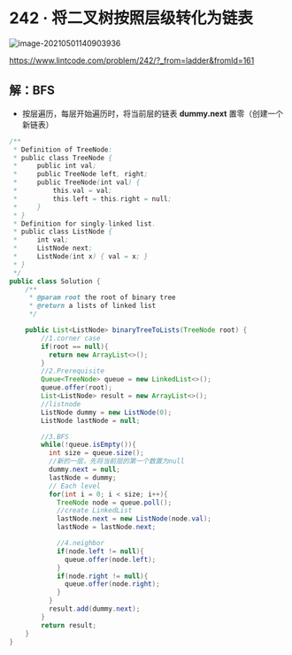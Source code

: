 # 242 · 将二叉树按照层级转化为链表

![image-20210501140903936](https://raw.githubusercontent.com/TWDH/Leetcode-From-Zero/pictures/img/image-20210501140903936.png)

https://www.lintcode.com/problem/242/?_from=ladder&fromId=161

## 解：BFS

* 按层遍历，每层开始遍历时，将当前层的链表 **dummy.next** 置零（创建一个新链表）

```java
/**
 * Definition of TreeNode:
 * public class TreeNode {
 *     public int val;
 *     public TreeNode left, right;
 *     public TreeNode(int val) {
 *         this.val = val;
 *         this.left = this.right = null;
 *     }
 * }
 * Definition for singly-linked list.
 * public class ListNode {
 *     int val;
 *     ListNode next;
 *     ListNode(int x) { val = x; }
 * }
 */
public class Solution {
    /**
     * @param root the root of binary tree
     * @return a lists of linked list
     */

    public List<ListNode> binaryTreeToLists(TreeNode root) {
        //1.corner case
        if(root == null){
          return new ArrayList<>();
        }
        //2.Prerequisite
        Queue<TreeNode> queue = new LinkedList<>();
        queue.offer(root);
        List<ListNode> result = new ArrayList<>();
        //listnode
        ListNode dummy = new ListNode(0);
        ListNode lastNode = null;

        //3.BFS
        while(!queue.isEmpty()){
          int size = queue.size();
          //新的一层，先将当前层的第一个数置为null
          dummy.next = null;
          lastNode = dummy;
          // Each level
          for(int i = 0; i < size; i++){
            TreeNode node = queue.poll();
            //create LinkedList
            lastNode.next = new ListNode(node.val);
            lastNode = lastNode.next;

            //4.neighbor
            if(node.left != null){
              queue.offer(node.left);
            }
            if(node.right != null){
              queue.offer(node.right);
            }
          }
          result.add(dummy.next);
        }
        return result;
    }
}
```

